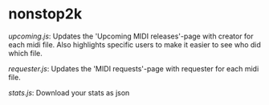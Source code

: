 # nonstop2k

*upcoming.js*: Updates the 'Upcoming MIDI releases'-page with creator for each midi file. Also highlights specific users to make it easier to see who did which file.  

*requester.js*: Updates the 'MIDI requests'-page with requester for each midi file.

*stats.js*: Download your stats as json
